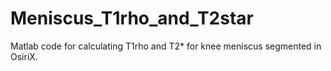 # Meniscus_T1rho_and_T2star
Matlab code for calculating T1rho and T2* for knee meniscus segmented in OsiriX.

